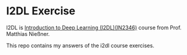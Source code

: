 # I2DL Exercise

I2DL is [Introduction to Deep Learning (I2DL)(IN2346)](https://niessner.github.io/I2DL/) course from Prof. Matthias Nießner.

This repo contains my answers of the i2dl course exercises.
